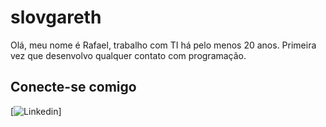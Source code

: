 # slovgareth
Olá, meu nome é Rafael, trabalho com TI há pelo menos 20 anos. Primeira vez que desenvolvo qualquer contato com programação. 
## Conecte-se comigo 
[![Linkedin](https://www.linkedin.com/in/rafael-amaral-6753b725/)]
